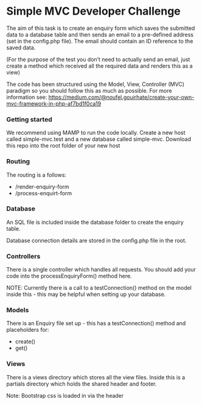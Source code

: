 # Simple MVC Developer Challenge

The aim of this task is to create an enquiry form which saves the submitted data to a database table and then sends an email to a pre-defined address (set in the config.php file). The email should contain an ID reference to the saved data.

(For the purpose of the test you don’t need to actually send an email, just create a method which received all the required data and renders this as a view)

The code has been structured using the Model, View, Controller (MVC) paradigm so you should follow this as much as possible.
For more information see: https://medium.com/@noufel.gouirhate/create-your-own-mvc-framework-in-php-af7bd1f0ca19

### Getting started
We recommend using MAMP to run the code locally. Create a new host called simple-mvc.test and a new database called simple-mvc.
Download this repo into the root folder of your new host

### Routing
The routing is a follows:

- /render-enquiry-form
- /process-enquirt-form

### Database
An SQL file is included inside the database folder to create the enquiry table.

Database connection details are stored in the config.php file in the root.

### Controllers
There is a single controller which handles all requests. You should add your code into the processEnquiryForm() method here.

NOTE: Currently there is a call to a testConnection() method on the model inside this - this may be helpful when setting up your database.

### Models
There is an Enquiry file set up - this has a testConnection() method and placeholders for:
 
 - create()
 - get()
 
 ### Views
 There is a views directory which stores all the view files.
 Inside this is a partials directory which holds the shared header and footer. 
 
 Note: Bootstrap css is loaded in via the header
 
 
 
